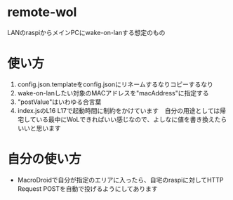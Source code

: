 # remote-wol
LANのraspiからメインPCにwake-on-lanする想定のもの

# 使い方
1. config.json.templateをconfig.jsonにリネームするなりコピーするなり
2. wake-on-lanしたい対象のMACアドレスを"macAddress"に指定する
3. "postValue"はいわゆる合言葉
4. index.jsのL16 L17で起動時間に制約をかけています　自分の用途としては帰宅している最中にWoLできればいい感じなので、よしなに値を書き換えたらいいと思います

# 自分の使い方
- MacroDroidで自分が指定のエリアに入ったら、自宅のraspiに対してHTTP Request POSTを自動で投げるようにしてあります
